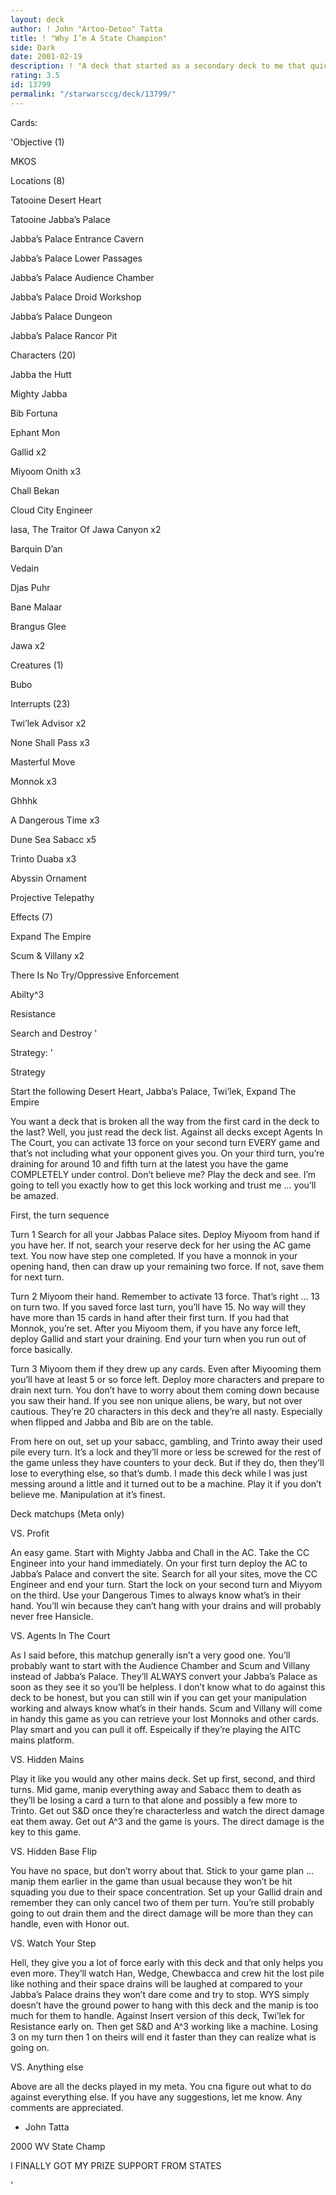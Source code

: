 ```yaml
---
layout: deck
author: ! John "Artoo-Detoo" Tatta
title: ! "Why I’m A State Champion"
side: Dark
date: 2001-02-19
description: ! "A deck that started as a secondary deck to me that quickly turned into a machine.  Manipulation at its finest."
rating: 3.5
id: 13799
permalink: "/starwarsccg/deck/13799/"
---
```

Cards: 

'Objective (1)

MKOS


Locations (8)

Tatooine  Desert Heart

Tatooine  Jabba’s Palace

Jabba’s Palace  Entrance Cavern

Jabba’s Palace  Lower Passages

Jabba’s Palace  Audience Chamber

Jabba’s Palace  Droid Workshop

Jabba’s Palace  Dungeon

Jabba’s Palace  Rancor Pit


Characters (20)

Jabba the Hutt

Mighty Jabba

Bib Fortuna

Ephant Mon

Gallid x2

Miyoom Onith x3

Chall Bekan

Cloud City Engineer

Iasa, The Traitor Of Jawa Canyon x2

Barquin D’an

Vedain

Djas Puhr

Bane Malaar

Brangus Glee

Jawa x2


Creatures (1)

Bubo


Interrupts (23)

Twi’lek Advisor x2

None Shall Pass x3

Masterful Move

Monnok x3

Ghhhk

A Dangerous Time x3

Dune Sea Sabacc x5

Trinto Duaba x3

Abyssin Ornament

Projective Telepathy


Effects (7)

Expand The Empire

Scum & Villany x2

There Is No Try/Oppressive Enforcement

Abilty^3

Resistance

Search and Destroy '

Strategy: '

Strategy


Start the following  Desert Heart, Jabba’s Palace, Twi’lek, Expand The Empire


You want a deck that is broken all the way from the first card in the deck to the last?  Well, you just read the deck list.  Against all decks except Agents In The Court, you can activate 13 force on your second turn EVERY game and that’s not including what your opponent gives you.  On your third turn, you’re draining for around 10 and fifth turn at the latest you have the game COMPLETELY under control.  Don’t believe me?  Play the deck and see.  I’m going to tell you exactly how to get this lock working and trust me ... you’ll be amazed.


First, the turn sequence

Turn 1  Search for all your Jabbas Palace sites.  Deploy Miyoom from hand if you have her.  If not, search your reserve deck for her using the AC game text.  You now have step one completed.  If you have a monnok in your opening hand, then can draw up your remaining two force.  If not, save them for next turn.  


Turn 2  Miyoom their hand.  Remember to activate 13 force.  That’s right ... 13 on turn two.  If you saved force last turn, you’ll have 15.  No way will they have more than 15 cards in hand after their first turn.  If you had that Monnok, you’re set.  After you Miyoom them, if you have any force left, deploy Gallid and start your draining.  End your turn when you run out of force basically.


Turn 3  Miyoom them if they drew up any cards.  Even after Miyooming them you’ll have at least 5 or so force left.  Deploy more characters and prepare to drain next turn.  You don’t have to worry about them coming down because you saw their hand.  If you see non unique aliens, be wary, but not over cautious.  They’re 20 characters in this deck and they’re all nasty.  Especially when flipped and Jabba and Bib are on the table.


From here on out, set up your sabacc, gambling, and Trinto away their used pile every turn.  It’s a lock and they’ll more or less be screwed for the rest of the game unless they have counters to your deck.  But if they do, then they’ll lose to everything else, so that’s dumb.  I made this deck while I was just messing around a little and it turned out to be a machine.  Play it if you don’t believe me.  Manipulation at it’s finest.


Deck matchups (Meta only)


VS. Profit

An easy game.  Start with Mighty Jabba and Chall in the AC.  Take the CC Engineer into your hand immediately.  On your first turn deploy the AC to Jabba’s Palace and convert the site.  Search for all your sites, move the CC Engineer and end your turn.  Start the lock on your second turn and Miyyom on the third.  Use your Dangerous Times to always know what’s in their hand.  You’ll win because they can’t hang with your drains and will probably never free Hansicle.


VS.  Agents In The Court

As I said before, this matchup generally isn’t a very good one.  You’ll probably want to start with the Audience Chamber and Scum and Villany instead of Jabba’s Palace.  They’ll ALWAYS convert your Jabba’s Palace as soon as they see it so you’ll be helpless.  I don’t know what to do against this deck to be honest, but you can still win if you can get your manipulation working and always know what’s in their hands.  Scum and Villany will come in handy this game as you can retrieve your lost Monnoks and other cards.  Play smart and you can pull it off.  Espeically if they’re playing the AITC mains platform.


VS.  Hidden Mains

Play it like you would any other mains deck.  Set up first, second, and third turns.  Mid game, manip everything away and Sabacc them to death as they’ll be losing a card a turn to that alone and possibly a few more to Trinto.  Get out S&D once they’re characterless and watch the direct damage eat them away.  Get out A^3 and the game is yours.  The direct damage is the key to this game.


VS.  Hidden Base Flip

You have no space, but don’t worry about that.  Stick to your game plan ... manip them earlier in the game than usual because they won’t be hit squading you due to their space concentration.  Set up your Gallid drain and remember they can only cancel two of them per turn.  You’re still probably going to out drain them and the direct damage will be more than they can handle, even with Honor out.  


VS.  Watch Your Step

Hell, they give you a lot of force early with this deck and that only helps you even more.  They’ll watch Han, Wedge, Chewbacca and crew hit the lost pile like nothing and their space drains will be laughed at compared to your Jabba’s Palace drains they won’t dare come and try to stop.  WYS simply doesn’t have the ground power to hang with this deck and the manip is too much for them to handle.  Against Insert version of this deck, Twi’lek for Resistance early on.  Then get S&D and A^3 working like a machine.  Losing 3 on my turn then 1 on theirs will end it faster than they can realize what is going on.


VS.  Anything else

Above are all the decks played in my meta.  You cna figure out what to do against everything else.  If you have any suggestions, let me know.  Any comments are appreciated.


- John Tatta

2000 WV State Champ

I FINALLY GOT MY PRIZE SUPPORT FROM STATES

'
